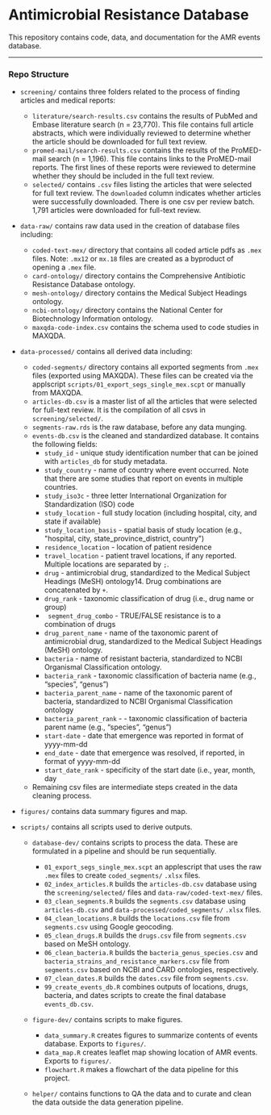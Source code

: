 # Antimicrobial Resistance Database

This repository contains code, data, and documentation for the AMR events database. 

---

### Repo Structure

-  `screening/` contains three folders related to the process of finding articles and medical reports:
	- 	`literature/search-results.csv` contains the results of PubMed and Embase literature search (n = 23,770). This file contains full article abstracts, which were individually reviewed to determine whether the article should be downloaded for full text review. 
	-	`promed-mail/search-results.csv` contains the results of the ProMED-mail search (n = 1,196). This file contains links to the ProMED-mail reports. The first lines of these reports were reviewed to determine whether they should be included in the full text review.
	-	`selected/` contains `.csv` files listing the articles that were selected for full text review. The `downloaded` column indicates whether articles were successfully downloaded. There is one csv per review batch. 1,791 articles were downloaded for full-text review.
	
-  `data-raw/` contains raw data used in the creation of database files including:
	-	`coded-text-mex/` directory that contains all coded article pdfs as `.mex` files. Note: `.mx12` or `mx.18` files are created as a byproduct of opening a `.mex` file. 
	-	`card-ontology/` directory contains the Comprehensive Antibiotic Resistance Database ontology.
	-	`mesh-ontology/` directory contains the Medical Subject Headings ontology.
	-	`ncbi-ontology/` directory contains the National Center for Biotechnology Information ontology.
	- 	`maxqda-code-index.csv` contains the schema used to code studies in MAXQDA.
	
- `data-processed/` contains all derived data including:
	-	`coded-segments/` directory contains all exported segments from `.mex` files (exported using MAXQDA). These files can be created via the applscript `scripts/01_export_segs_single_mex.scpt` or manually from MAXQDA.
	-	`articles-db.csv` is a master list of all the articles that were selected for full-text review. It is the compilation of all csvs in `screening/selected/`.
	-	`segments-raw.rds` is the raw database, before any data munging. 
	-	`events-db.csv` is the cleaned and standardized database. It contains the following fields: 
		-	`study_id` - unique study identification number that can be joined with `articles_db` for study metadata.
		-	`study_country` - name of country where event occurred. Note that there are some studies that report on events in multiple countries.
		-	`study_iso3c` - three letter International Organization for Standardization (ISO) code
		-	`study_location` - full study location (including hospital, city, and state if available)
		-	`study_location_basis` - spatial basis of study location (e.g., "hospital, city, state_province_district, country") 
		-	`residence_location` - location of patient residence
		-	`travel_location` - patient travel locations, if any reported. Multiple locations are separated by `;`.
		-	`drug` - antimicrobial drug, standardized to the Medical Subject Headings (MeSH) ontology14. Drug combinations are concatenated by `+`.
		-	`drug_rank` - taxonomic classification of drug (i.e., drug name or group)
		-	` segment_drug_combo` - TRUE/FALSE resistance is to a combination of drugs
		-	`drug_parent_name` - name of the taxonomic parent of antimicrobial drug, standardized to the Medical Subject Headings (MeSH) ontology.
		-	`bacteria` - name of resistant bacteria, standardized to NCBI Organismal Classification ontology. 
		-	`bacteria_rank` - taxonomic classification of bacteria name (e.g., “species”, “genus”)
		-	`bacteria_parent_name` - name of the taxonomic parent of bacteria, standardized to NCBI Organismal Classification ontology
		-	`bacteria_parent_rank` - - taxonomic classification of bacteria parent name (e.g., “species”, “genus”)
		-	`start-date` - date that emergence was reported in format of yyyy-mm-dd
		-	`end_date` - date that emergence was resolved, if reported, in format of yyyy-mm-dd
		-	`start_date_rank` - specificity of the start date (i.e., year, month, day	
	-	Remaining csv files are intermediate steps created in the data cleaning process.
	
	
- `figures/` contains data summary figures and map.

- `scripts/` contains all scripts used to derive outputs. 

	- `database-dev/` contains scripts to process the data. These are formulated in a pipeline and should be run sequentially.
	
		-	`01_export_segs_single_mex.scpt` an applescript that uses the raw `.mex` files to create `coded_segments/` `.xlsx` files.
		-	`02_index_articles.R` builds the `articles-db.csv` database using the `screening/selected/` files and `data-raw/coded-text-mex/` files.
		-	`03_clean_segments.R` builds the `segments.csv` database using `articles-db.csv` and `data-processed/coded_segments/` `.xlsx` files.
		-	`04_clean_locations.R` builds the `locations.csv` file from `segments.csv` using Google geocoding. 
		-	`05_clean_drugs.R` builds the `drugs.csv` file from `segments.csv` based on MeSH ontology. 
		-	`06_clean_bacteria.R` builds the `bacteria_genus_species.csv` and  `bacteria_strains_and_resistance_markers.csv` file from `segments.csv` based on NCBI and CARD ontologies, respectively. 
		-	`07_clean_dates.R`  builds the `dates.csv` file from `segments.csv`. 
		- 	`99_create_events_db.R` combines outputs of locations, drugs, bacteria, and dates scripts to create the final database `events_db.csv`.
		
	- `figure-dev/` contains scripts to make figures.	
		- 	`data_summary.R` creates figures to summarize contents of events database.  Exports to `figures/`.
		-  	`data_map.R` creates leaflet map showing location of AMR events.  Exports to `figures/`.
		-	`flowchart.R` makes a flowchart of the data pipeline for this project. 
		
	- `helper/` contains functions to QA the data and to curate and clean the data outside the data generation pipeline. 
```
